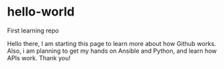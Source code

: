 # hello-world
First learning repo

Hello there, I am starting this page to learn more about how Github works.
Also, i am planning to get my hands on Ansible and Python, and learn how APIs work.
Thank you!
